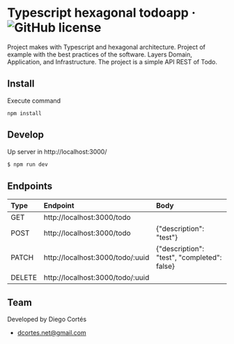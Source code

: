 # Typescript hexagonal todoapp &middot; ![GitHub license](https://img.shields.io/badge/license-MIT-blue.svg)

Project makes with Typescript and hexagonal architecture. Project of example with the best practices of the software. Layers Domain, Application, and Infrastructure. The project is a simple API REST of Todo.

## Install

Execute command

```
npm install
```

## Develop

Up server in http://localhost:3000/

```bash
$ npm run dev
```

## Endpoints

| Type   | Endpoint                                 | Body   |
| :----- | :--------------------------------------- | :----- |
| GET    | http://localhost:3000/todo               |        |
| POST   | http://localhost:3000/todo               |  {"description": "test"}    |
| PATCH  | http://localhost:3000/todo/:uuid         |  {"description": "test", "completed": false}     |
| DELETE | http://localhost:3000/todo/:uuid         |        |

## Team

Developed by Diego Cortés

* dcortes.net@gmail.com